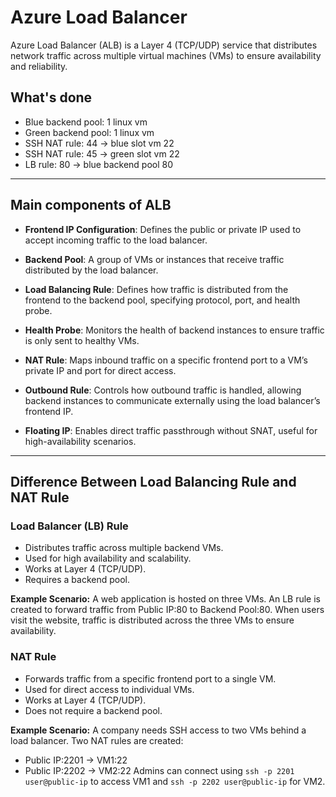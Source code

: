 # Azure Load Balancer

Azure Load Balancer (ALB) is a Layer 4 (TCP/UDP) service that distributes network traffic across multiple virtual
machines (VMs) to ensure availability and reliability.

## What's done

- Blue backend pool: 1 linux vm
- Green backend pool: 1 linux vm
- SSH NAT rule: 44 -> blue slot vm 22
- SSH NAT rule: 45 -> green slot vm 22
- LB rule: 80 -> blue backend pool 80

---

## Main components of ALB

- **Frontend IP Configuration**: Defines the public or private IP used to accept incoming traffic to the load balancer.

- **Backend Pool**: A group of VMs or instances that receive traffic distributed by the load balancer.

- **Load Balancing Rule**: Defines how traffic is distributed from the frontend to the backend pool, specifying
  protocol, port, and health probe.

- **Health Probe**: Monitors the health of backend instances to ensure traffic is only sent to healthy VMs.

- **NAT Rule**: Maps inbound traffic on a specific frontend port to a VM’s private IP and port for direct access.

- **Outbound Rule**: Controls how outbound traffic is handled, allowing backend instances to communicate externally
  using the load balancer’s frontend IP.

- **Floating IP**: Enables direct traffic passthrough without SNAT, useful for high-availability scenarios.

---

## Difference Between Load Balancing Rule and NAT Rule

### **Load Balancer (LB) Rule**

- Distributes traffic across multiple backend VMs.
- Used for high availability and scalability.
- Works at Layer 4 (TCP/UDP).
- Requires a backend pool.

**Example Scenario:**
A web application is hosted on three VMs. An LB rule is created to forward traffic from Public IP:80 to Backend Pool:80.
When users visit the website, traffic is distributed across the three VMs to ensure availability.

### **NAT Rule**

- Forwards traffic from a specific frontend port to a single VM.
- Used for direct access to individual VMs.
- Works at Layer 4 (TCP/UDP).
- Does not require a backend pool.

**Example Scenario:**
A company needs SSH access to two VMs behind a load balancer. Two NAT rules are created:

- Public IP:2201 → VM1:22
- Public IP:2202 → VM2:22
  Admins can connect using `ssh -p 2201 user@public-ip` to access VM1 and `ssh -p 2202 user@public-ip` for VM2.

